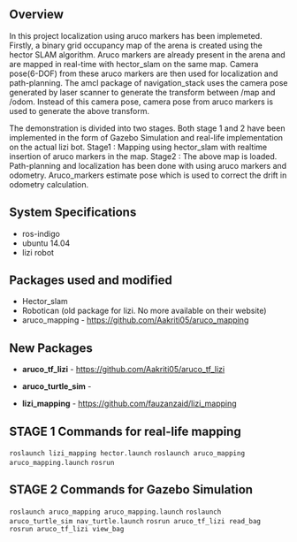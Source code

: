 ## Overview
In this project localization using aruco markers has been implemeted. Firstly, a binary grid occupancy map of the arena is created using the hector SLAM algorithm. Aruco markers are already present in the arena and are mapped in real-time with hector_slam on the same map. Camera pose(6-DOF) from these aruco markers are then used for localization and path-planning. The amcl package of navigation_stack uses the camera pose generated by laser scanner to generate the transform between /map and /odom. Instead of this camera pose, camera pose from aruco markers is used to generate the above transform.

The demonstration is divided into two stages. Both stage 1 and 2 have been implemented in the form of Gazebo Simulation and real-life implementation on the actual lizi bot. 
Stage1 : Mapping using hector_slam with realtime insertion of aruco markers in the map.
Stage2 : The above map is loaded. Path-planning and localization has been done with using aruco markers and odometry. Aruco_markers estimate pose which is used to correct the drift in odometry calculation.

## System Specifications
* ros-indigo
* ubuntu 14.04
* lizi robot

## Packages used and modified
* Hector_slam 
* Robotican (old package for lizi. No more available on their website)
* aruco_mapping - https://github.com/Aakriti05/aruco_mapping 

## New Packages
* __aruco_tf_lizi__ - https://github.com/Aakriti05/aruco_tf_lizi

* __aruco_turtle_sim__ - 
   
* __lizi_mapping__ - https://github.com/fauzanzaid/lizi_mapping

## STAGE 1 Commands for real-life mapping
`roslaunch lizi_mapping hector.launch`
`roslaunch aruco_mapping aruco_mapping.launch`
`rosrun`

## STAGE 2 Commands for Gazebo Simulation
`roslaunch aruco_mapping aruco_mapping.launch`
`roslaunch aruco_turtle_sim nav_turtle.launch`
`rosrun aruco_tf_lizi read_bag`  
`rosrun aruco_tf_lizi view_bag`  



